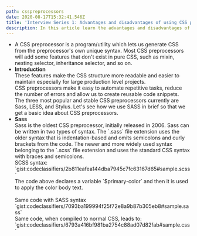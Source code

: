 ```yaml
---
path: csspreprocessors
date: 2020-08-17T15:32:41.546Z
title: 'Interview Series 1: Advantages and disadvantages of using CSS preprocessors'
description: In this article learn the advantages and disadvantages of CSS preprocessors
---
```

* A CSS preprocessor is a program/utility which lets us generate CSS from the preprocessor's own unique syntax. Most CSS preprocessors will add some features that don't exist in pure CSS, such as mixin, nesting selector, inheritance selector, and so on. 
* **Introduction**\
  These features make the CSS structure more readable and easier to maintain especially for large production level projects.\
  CSS preprocessors make it easy to automate repetitive tasks, reduce the number of errors and allow us to create reusable code snippets.\
  The three most popular and stable CSS preprocessors currently are Sass, LESS, and Stylus. Let's see how we use SASS in brief so that we get a basic idea about CSS preprocessors.
* **Sass**\
  Sass is the oldest CSS preprocessor, initially released in 2006. Sass can be written in two types of syntax. The \`.sass\` file extension uses the older syntax that is indentation-based and omits semicolons and curly brackets from the code. The newer and more widely used syntax belonging to the \`.scss\` file extension and uses the standard CSS syntax with braces and semicolons.\
  SCSS syntax:\
  \`gist:codeclassifiers/2b811eafea144dba7945c7fc63167d65#sample.scss\`\
  The code above declares a variable \`$primary-color\` and then it is used to apply the color body text.   
    \
  Same code with SASS syntax
  \`gist:codeclassifiers/7093ba199994f25f72e8a9b87b305eb8#sample.sass\`
  \
  Same code, when compiled to normal CSS, leads to: \
  \`gist:codeclassifiers/6793a416bf981ba2754c88ad07d82fab#sample.css\`
